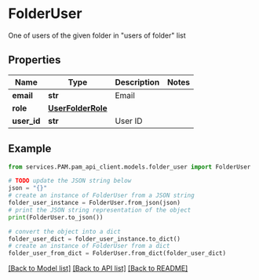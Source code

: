 # FolderUser

One of users of the given folder in \"users of folder\" list

## Properties

Name | Type | Description | Notes
------------ | ------------- | ------------- | -------------
**email** | **str** | Email | 
**role** | [**UserFolderRole**](UserFolderRole.md) |  | 
**user_id** | **str** | User ID | 

## Example

```python
from services.PAM.pam_api_client.models.folder_user import FolderUser

# TODO update the JSON string below
json = "{}"
# create an instance of FolderUser from a JSON string
folder_user_instance = FolderUser.from_json(json)
# print the JSON string representation of the object
print(FolderUser.to_json())

# convert the object into a dict
folder_user_dict = folder_user_instance.to_dict()
# create an instance of FolderUser from a dict
folder_user_from_dict = FolderUser.from_dict(folder_user_dict)
```
[[Back to Model list]](../README.md#documentation-for-models) [[Back to API list]](../README.md#documentation-for-api-endpoints) [[Back to README]](../README.md)


